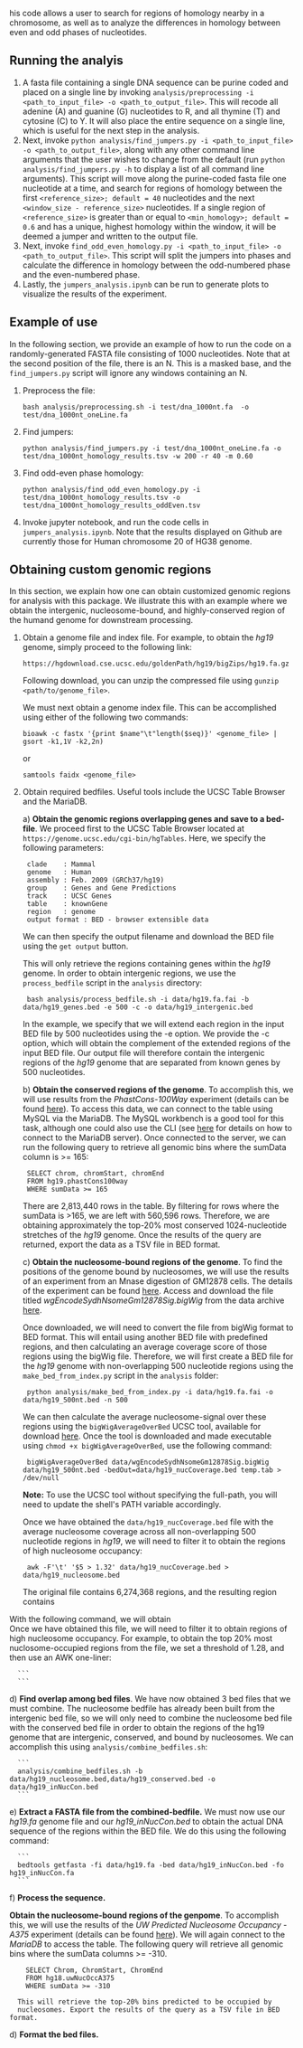 his code allows a user to search for regions of homology nearby in a
chromosome, as well as to analyze the differences in homology between even and
odd phases of nucleotides.

## Running the analyis
1. A fasta file containing a single DNA sequence can be purine coded and placed
 on a single line by invoking `analysis/preprocessing -i <path_to_input_file> -o
<path_to_output_file>`. This will recode all adenine (A) and guanine (G)
nucleotides to R, and all thymine (T) and cytosine (C) to Y. It will also place
the entire sequence on a single line, which is useful for the next step in the
analysis.
2. Next, invoke `python analysis/find_jumpers.py -i <path_to_input_file>
   -o <path_to_output_file>`, along with any other command line arguments that
the user wishes to change from the default (run `python analysis/find_jumpers.py
-h` to display a list of all command line arguments). This script will move
along the purine-coded fasta file one nucleotide at a time, and search for
regions of homology between the first `<reference_size>; default = 40` nucleotides and the next
`<window_size - reference_size>` nucleotides. If a single region of `<reference_size>` 
is greater than or equal to `<min_homology>; default = 0.6` and has a unique, highest homology within
the window, it will be deemed a jumper and written to the output file.
3. Next, invoke `find_odd_even_homology.py -i <path_to_input_file> -o
   <path_to_output_file>`. This script will split the jumpers into phases and
calculate the difference in homology between the odd-numbered phase and
the even-numbered phase. 
4. Lastly, the `jumpers_analysis.ipynb` can be run to generate plots to
   visualize the results of the experiment.

## Example of use
In the following section, we provide an example of how to run the code on a
randomly-generated FASTA file consisting of 1000 nucleotides. Note that at the
second position of the file, there is an N. This is a masked base, and the
`find_jumpers.py` script will ignore any windows containing an N. 

1. Preprocess the file:
    ```
    bash analysis/preprocessing.sh -i test/dna_1000nt.fa  -o test/dna_1000nt_oneLine.fa
    ```

2. Find jumpers:
    ```
    python analysis/find_jumpers.py -i test/dna_1000nt_oneLine.fa -o test/dna_1000nt_homology_results.tsv -w 200 -r 40 -m 0.60
    ```

3. Find odd-even phase homology:
    ```
    python analysis/find_odd_even_homology.py -i test/dna_1000nt_homology_results.tsv -o test/dna_1000nt_homology_results_oddEven.tsv
    ```

4. Invoke jupyter notebook, and run the code cells in `jumpers_analysis.ipynb`.
   Note that the results displayed on Github are currently those for Human chromosome 20 of HG38 genome. 


## Obtaining custom genomic regions
In this section, we explain how one can obtain customized genomic regions for 
analysis with this package. We illustrate this with an example where we obtain 
the intergenic, nucleosome-bound, and highly-conserved region of the humand
genome for downstream processing.

1. Obtain a genome file and index file. For example, to obtain the *hg19* genome, 
   simply proceed to the following link:
    ```
    https://hgdownload.cse.ucsc.edu/goldenPath/hg19/bigZips/hg19.fa.gz
    ```
   Following download, you can unzip the compressed file using 
   `gunzip <path/to/genome_file>`.

   
   We must next obtain a genome index file. This can be accomplished
   using either of the following two commands:
    ```
    bioawk -c fastx '{print $name"\t"length($seq)}' <genome_file> | gsort -k1,1V -k2,2n)
    ```
   or
    ```
    samtools faidx <genome_file>
    ```

2. Obtain required bedfiles. Useful tools include the UCSC Table Browser and 
   the MariaDB.

   a) **Obtain the genomic regions overlapping genes and save to a bed-file**. 
   We proceed first to the UCSC Table Browser located at 
   `https://genome.ucsc.edu/cgi-bin/hgTables`. Here, we specify the 
   following parameters:
            
        clade    : Mammal
        genome   : Human
        assembly : Feb. 2009 (GRCh37/hg19)
        group    : Genes and Gene Predictions
        track    : UCSC Genes
        table    : knownGene
        region   : genome
        output format : BED - browser extensible data
       
   We can then specify the output filename and download the BED file using 
   the `get output` button.

   This will only retrieve the regions containing genes within the *hg19* 
   genome. In order to obtain intergenic regions, we use the
   `process_bedfile` script in the `analysis` directory: 
        
        bash analysis/process_bedfile.sh -i data/hg19.fa.fai -b data/hg19_genes.bed -e 500 -c -o data/hg19_intergenic.bed
        
   In the example, we specify that we will extend each region in the input BED file 
   by 500 nucleotides using the -e option. We provide the -c option, which 
   will obtain the complement of the extended regions of the input BED file. 
   Our output file will therefore contain the intergenic regions of the
   *hg19* genome that are separated from known genes by 500 
   nucleotides.


   b) **Obtain the conserved regions of the genome**. To accomplish this, we will 
   use results from the *PhastCons-100Way* experiment (details can be found 
[here](https://genome.ucsc.edu/cgi-bin/hgc?hgsid=916826631_g8XasCQqrg8t9dxczEQmzhNA9Nyc&c=chr12&l=53858048&r=53859044&o=53858048&t=53859044&g=phastCons100way&i=phastCons100way)). To access this data, we can connect to the table using MySQL via the 
   MariaDB. The MySQL workbench is a good tool for this task, although one 
   could also use the CLI (see [here](http://genome.ucsc.edu/goldenPath/help/mysql.html)
   for details on how to connect to the MariaDB server). 
   Once connected to the server, we can run the following query to retrieve 
   all genomic bins where the sumData column is >= 165: 
            
        SELECT chrom, chromStart, chromEnd
        FROM hg19.phastCons100way
        WHERE sumData >= 165

   There are 2,813,440 rows in the table. By filtering for rows where the sumData 
   is >165, we are left with 560,596 rows. Therefore, we are obtaining approximately 
   the top-20% most conserved 1024-nucleotide stretches of the *hg19* genome. 
   Once the results of the query are returned, export the data as a TSV file 
   in BED format.


   c) **Obtain the nucleosome-bound regions of the genome**. To find the 
   positions of the genome bound by nucleosomes, we will use the results 
   of an experiment from an Mnase digestion of GM12878 cells. The details of 
   the experiment can be found [here](https://genome.ucsc.edu/cgi-bin/hgTables?db=hg19&hgta_group=regulation&hgta_track=wgEncodeSydhNsome&hgta_table=wgEncodeSydhNsomeGm12878Sig&hgta_doSchema=describe+table+schema). Access and download the 
   file titled *wgEncodeSydhNsomeGm12878Sig.bigWig* from the data archive 
   [here](https://hgdownload-test.gi.ucsc.edu/goldenPath/hg19/encodeDCC/wgEncodeSydhNsome/). 
   
   Once downloaded, we will need to convert the file from bigWig format to 
   BED format. This will entail using another BED file with predefined 
   regions, and then calculating an average coverage score of those regions 
   using the bigWig file. Therefore, we will first create a BED file for the 
   *hg19* genome with non-overlapping 500 nucleotide regions using the 
   `make_bed_from_index.py` script in the `analysis` folder:

        python analysis/make_bed_from_index.py -i data/hg19.fa.fai -o data/hg19_500nt.bed -n 500

   We can then calculate the average nucleosome-signal over these regions using 
   the `bigWigAverageOverBed` UCSC tool, available for download 
   [here](http://hgdownload.soe.ucsc.edu/admin/exe/macOSX.arm64/). Once the 
   tool is downloaded and made executable using `chmod +x bigWigAverageOverBed`, 
   use the following command:

        bigWigAverageOverBed data/wgEncodeSydhNsomeGm12878Sig.bigWig data/hg19_500nt.bed -bedOut=data/hg19_nucCoverage.bed temp.tab > /dev/null

   **Note:** To use the UCSC tool without specifying the full-path, you will need 
   to update the shell's PATH variable accordingly. 

   Once we have obtained the `data/hg19_nucCoverage.bed` file with the average 
   nucleosome coverage across all non-overlapping 500 nucleotide regions in 
   *hg19*, we will need to filter it to obtain the regions of high nucleosome 
   occupancy:

        awk -F'\t' '$5 > 1.32' data/hg19_nucCoverage.bed > data/hg19_nucleosome.bed

   The original file contains 6,274,368 regions, and the resulting region
   contains

With the following command, we will obtain   
      Once we have obtained this file, we will need to filter it to obtain 
      regions of high nucleosome occupancy. For example, to obtain the top 20% 
      most nuclosome-occupied regions from the file, we set a threshold of 1.28, 
      and then use an AWK one-liner:

      ```
      ```
 

   d) **Find overlap among bed files**. We have now obtained 3 bed files that 
      we must combine. The nucleosome bedfile has already been built from the 
      intergenic bed file, so we will only need to combine the nucleosome bed 
      file with the conserved bed file in order to obtain the regions of 
      the hg19 genome that are intergenic, conserved, and bound by nucleosomes. 
      We can accomplish this using `analysis/combine_bedfiles.sh`:

      ```
      analysis/combine_bedfiles.sh -b data/hg19_nucleosome.bed,data/hg19_conserved.bed -o data/hg19_inNucCon.bed
      ```

   e) **Extract a FASTA file from the combined-bedfile.** We must now use our 
      *hg19.fa* genome file and our *hg19_inNucCon.bed* to obtain the actual 
      DNA sequence of the regions within the BED file. We do this using the 
      following command:

      ```
      bedtools getfasta -fi data/hg19.fa -bed data/hg19_inNucCon.bed -fo hg19_inNucCon.fa
      ```

   f) **Process the sequence.**
                  







**Obtain the nucleosome-bound regions of the genpome**. To accomplish
      this, we will use the results of the *UW Predicted Nucleosome Occupancy - A375* 
      experiment (details can be found
[here](https://genome.ucsc.edu/cgi-bin/hgTrackUi?hgsid=1834475416_yTWM0Y4M8ZWMZHk4eDrd9OBXgfvg&c=chr12&g=uwNucOccA375)). 
      We will again connect to the *MariaDB* to access the table. The following 
      query will retrieve all genomic bins where the sumData columns >= -310.

        SELECT Chrom, ChromStart, ChromEnd
        FROM hg18.uwNucOccA375
        WHERE sumData >= -310     

      This will retrieve the top-20% bins predicted to be occupied by
      nucleosomes. Export the results of the query as a TSV file in BED format.   


   d) **Format the bed files.**
